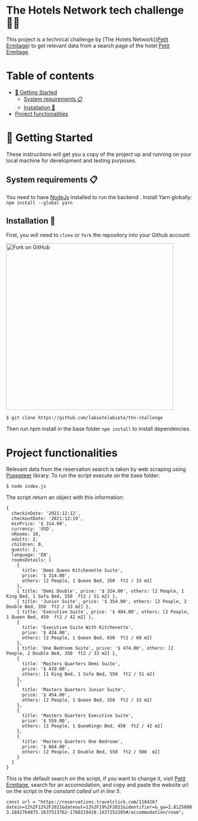 # The Hotels Network tech challenge 👨‍💻<!-- omit in toc -->

This project is a technical challenge by [The Hotels Network]([Petit Ermitage](https://www.thehotelsnetwork.com/es/)) to get relevant data from a search page of the hotel [Petit Ermitage](https://www.petitermitage.com/).

# Table of contents <!-- omit in toc -->

- [🚀 Getting Started](#-getting-started)
  - [System requirements 📋](#system-requirements-)
  - [Installation 🔧](#installation-)
- [Project functionalities](#project-functionalities)

# 🚀 Getting Started

These instructions will get you a copy of the project up and running on your local machine for development and testing purposes.

## System requirements 📋

You need to have [NodeJs](https://nodejs.org/) installed to run the backend .
Install Yarn globally: `npm install --global yarn`

## Installation 🔧

First, you will need to `clone` or `fork` the repository into your Github account:

<img src="https://docs.github.com/assets/images/help/repository/fork_button.jpg" alt="Fork on GitHub" width='450'>

`$ git clone https://github.com/labietelabiete/thn-challenge`

Then run npm install in the base folder `npm install` to install dependencies.

# Project functionalities

Relevant data from the reservation search is taken by web scraping using [Puppeteer](https://developers.google.com/web/tools/puppeteer) library. To run the script execute on the base folder:

`$ node index.js`

The script return an object with this information:

```
{
  checkinDate: '2021:12:12',
  checkoutDate: '2021:12:19',
  minPrice: '$ 314.00',
  currency: 'USD',
  nRooms: 10,
  adults: 2,
  children: 0,
  guests: 2,
  language: 'EN',
  roomsDetails: [
    {
      title: 'Demi Queen Kitchenette Suite',
      price: '$ 314.00',
      others: [2 People, 1 Queen Bed, 350  ft2 / 33 m2]
    },
    { title: 'Demi Double', price: '$ 324.00', others: [2 People, 1 King Bed, 1 Sofa Bed, 550  ft2 / 51 m2] },
    { title: 'Junior Suite', price: '$ 354.00', others: [2 People, 2 Double Bed, 350  ft2 / 33 m2] },
    { title: 'Executive Suite', price: '$ 404.00', others: [2 People, 1 Queen Bed, 450  ft2 / 42 m2] },
    {
      title: 'Executive Suite With Kitchenette',
      price: '$ 424.00',
      others: [2 People, 1 Queen Bed, 650  ft2 / 60 m2]
    },
    { title: 'One Bedroom Suite', price: '$ 474.00', others: [2 People, 2 Double Bed, 350  ft2 / 33 m2] },
    {
      title: 'Masters Quarters Demi Suite',
      price: '$ 419.00',
      others: [1 King Bed, 1 Sofa Bed, 550  ft2 / 51 m2]
    },
    {
      title: 'Masters Quarters Junior Suite',
      price: '$ 454.00',
      others: [2 People, 1 Queen Bed, 350  ft2 / 33 m2]
    },
    {
      title: 'Masters Quarters Executive Suite',
      price: '$ 559.00',
      others: [2 People, 1 QueeKingn Bed, 450  ft2 / 42 m2]
    },
    {
      title: 'Masters Quarters One Bedroom',
      price: '$ 664.00',
      others: [2 People, 2 Double Bed, 550  ft2 / 500  m2]
    }
  ]
}
```

This is the default search on the script, if you want to change it, visit [Petit Ermitage](https://www.petitermitage.com/), search for an accomodation, and copy and paste the website url on the script in the _constant called url in line 5_.

`const url = "https://reservations.travelclick.com/110426?datein=12%2F12%2F2021&dateout=12%2F19%2F2021&identifier=&_ga=2.81258903.1842764875.1637513762-1760219410.1637252285#/accommodation/room"; `
